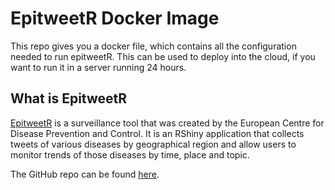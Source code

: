 # EpitweetR Docker Image

This repo gives you a docker file, which contains all the configuration needed to run epitweetR.  This can be used to deploy into the cloud, if you want to run it in a server running 24 hours.

## What is EpitweetR

[EpitweetR](https://www.ecdc.europa.eu/en/publications-data/epitweetr-tool) is a surveillance tool that was created by the European Centre for Disease Prevention and Control.  It is an RShiny application that collects tweets of various diseases by geographical region and allow users to monitor trends of those diseases by time, place and topic. 

The GitHub repo can be found [here](https://github.com/EU-ECDC/epitweetr).
